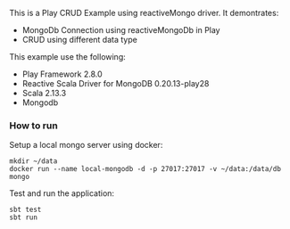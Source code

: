 
This is a Play CRUD Example using reactiveMongo driver. It demontrates:
<ul>
<li>MongoDb Connection using reactiveMongoDb in Play</li>
<li>CRUD using different data type</li>
</ul>

This example use the following:
<ul>
<li>Play Framework 2.8.0</li>
<li>Reactive Scala Driver for MongoDB 0.20.13-play28</li>
<li>Scala 2.13.3</li>
<li>Mongodb</li>
</ul>

### How to run
Setup a local mongo server using docker:
```shell script
mkdir ~/data
docker run --name local-mongodb -d -p 27017:27017 -v ~/data:/data/db mongo
```
Test and run the application:
```shell script
sbt test
sbt run
```
